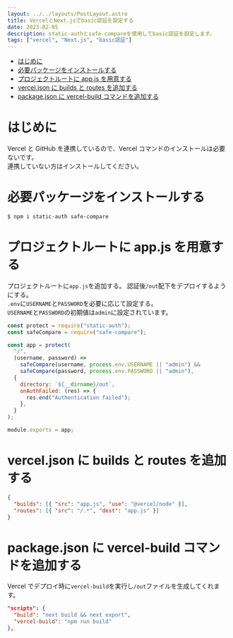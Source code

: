 ```yaml
---
layout: ../../layouts/PostLayout.astro
title: VercelとNext.jsでbasic認証を設定する
date: 2023-02-05
description: static-authとsafe-compareを使用してbasic認証を設定します。
tags: ["vercel", "Next.js", "basic認証"]
---
```


- [はじめに](#はじめに)
- [必要パッケージをインストールする](#必要パッケージをインストールする)
- [プロジェクトルートに app.js を用意する](#プロジェクトルートにappjsを用意する)
- [vercel.json に builds と routes を追加する](#verceljsonにbuildsとroutesを追加する)
- [package.json に vercel-build コマンドを追加する](#packagejsonにvercel-buildコマンドを追加する)

# はじめに

Vercel と GitHub を連携しているので、Vercel コマンドのインストールは必要ないです。  
連携していない方はインストールしてください。

# 必要パッケージをインストールする

```sh
$ npm i static-auth safe-compare
```

# プロジェクトルートに app.js を用意する

プロジェクトルートに`app.js`を追加する。
認証後`/out`配下をデプロイするようにする。  
`.env`に`USERNAME`と`PASSWORD`を必要に応じて設定する。  
`USERNAME`と`PASSWORD`の初期値は`admin`に設定されています。

```js
const protect = require("static-auth");
const safeCompare = require("safe-compare");

const app = protect(
  "/",
  (username, password) =>
    safeCompare(username, process.env.USERNAME || "admin") &&
    safeCompare(password, process.env.PASSWORD || "admin"),
  {
    directory: `${__dirname}/out`,
    onAuthFailed: (res) => {
      res.end("Authentication failed");
    },
  }
);

module.exports = app;
```

# vercel.json に builds と routes を追加する

```json
{
  "builds": [{ "src": "app.js", "use": "@vercel/node" }],
  "routes": [{ "src": "/.*", "dest": "app.js" }]
}
```

# package.json に vercel-build コマンドを追加する

Vercel でデプロイ時に`vercel-build`を実行し`/out`ファイルを生成してくれます。

```json
"scripts": {
  "build": "next build && next export",
  "vercel-build": "npm run build"
},
```
